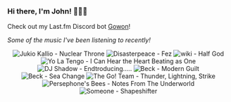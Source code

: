 ### Hi there, I'm John! 🏄🏻‍♂️

Check out my Last.fm Discord bot [Gowon](http://gowon.ca)!

_Some of the music I've been listening to recently!_


<!-- lastfm -->
<p align="center"><img src="https://lastfm.freetls.fastly.net/i/u/64s/40d50b33f01e364543c4445ce88a592a.jpg" title="Jukio Kallio - Nuclear Throne"> <img src="https://lastfm.freetls.fastly.net/i/u/64s/7a6567bb28924ee18ca7f8234db5d92c.png" title="Disasterpeace - Fez"> <img src="https://lastfm.freetls.fastly.net/i/u/64s/fe97a95f798e1da433b0ab9350cd09ab.jpg" title="wiki - Half God"> <img src="https://lastfm.freetls.fastly.net/i/u/64s/a073ac85e2fb427e99cb2d154af8935b.png" title="Yo La Tengo - I Can Hear the Heart Beating as One"> <img src="https://lastfm.freetls.fastly.net/i/u/64s/8792784aab5c4aeab78ad8525c1c2440.png" title="DJ Shadow - Endtroducing....."> <img src="https://lastfm.freetls.fastly.net/i/u/64s/372f170d8f4e4a05b2e4d1a9d37b7b71.jpg" title="Beck - Modern Guilt"> <img src="https://lastfm.freetls.fastly.net/i/u/64s/453dd16dd7b18709393b2e1a9b856802.jpg" title="Beck - Sea Change"> <img src="https://lastfm.freetls.fastly.net/i/u/64s/11421ccb37594b389f704247c3cabbdf.png" title="The Go! Team - Thunder, Lightning, Strike"> <img src="https://lastfm.freetls.fastly.net/i/u/64s/8473b89f3ade0dd826613d8e231722a9.jpg" title="Persephone's Bees - Notes From The Underworld"> <img src="https://lastfm.freetls.fastly.net/i/u/64s/78668b3295a2fd9682d6c1f501abcfc2.jpg" title="Someone - Shapeshifter"> </p>
